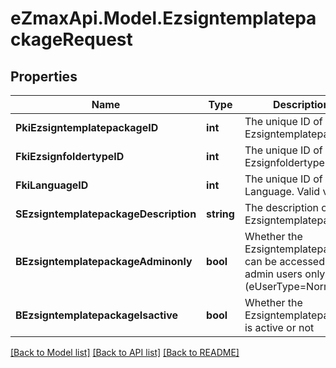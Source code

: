 
# eZmaxApi.Model.EzsigntemplatepackageRequest

## Properties

Name | Type | Description | Notes
------------ | ------------- | ------------- | -------------
**PkiEzsigntemplatepackageID** | **int** | The unique ID of the Ezsigntemplatepackage | [optional] 
**FkiEzsignfoldertypeID** | **int** | The unique ID of the Ezsignfoldertype. | 
**FkiLanguageID** | **int** | The unique ID of the Language.  Valid values:  |Value|Description| |-|-| |1|French| |2|English| | 
**SEzsigntemplatepackageDescription** | **string** | The description of the Ezsigntemplatepackage | 
**BEzsigntemplatepackageAdminonly** | **bool** | Whether the Ezsigntemplatepackage can be accessed by admin users only (eUserType&#x3D;Normal) | 
**BEzsigntemplatepackageIsactive** | **bool** | Whether the Ezsigntemplatepackage is active or not | 

[[Back to Model list]](../README.md#documentation-for-models)
[[Back to API list]](../README.md#documentation-for-api-endpoints)
[[Back to README]](../README.md)

